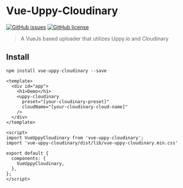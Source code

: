 # Vue-Uppy-Cloudinary
[![GitHub issues](https://img.shields.io/github/issues/christianfroseth/vue-uppy-cloudinary.svg)](https://github.com/christianfroseth/vue-uppy-cloudinary/issues)
[![GitHub license](https://img.shields.io/github/license/christianfroseth/vue-uppy-cloudinary.svg)](https://github.com/christianfroseth/vue-uppy-cloudinary/blob/master/LICENSE)
> A VueJs based uploader that utilizes Uppy.io and Cloudinary

## Install
```npm
npm install vue-uppy-cloudinary --save
```

```vuejs
<template>
  <div id="app">
    <h1>Demo</h1>
    <uppy-cloudinary
      preset="[your-cloudinary-preset]"
      cloudName="[your-cloudinary-cloud-name]"
    />
  </div>
</template>

<script>
import VueUppyCloudinary from 'vue-uppy-cloudinary';
import 'vue-uppy-cloudinary/dist/lib/vue-uppy-cloudinary.min.css'

export default {
  components: {
    VueUppyCloudinary,
  },
};
</script>
```

